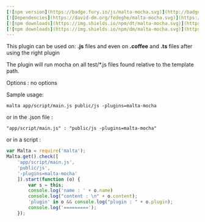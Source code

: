 ```yaml
---
[![npm version](https://badge.fury.io/js/malta-mocha.svg)](http://badge.fury.io/js/malta-mocha)
[![Dependencies](https://david-dm.org/fedeghe/malta-mocha.svg)](https://david-dm.org/fedeghe/malta-mocha)
[![npm downloads](https://img.shields.io/npm/dt/malta-mocha.svg)](https://npmjs.org/package/malta-mocha)
[![npm downloads](https://img.shields.io/npm/dm/malta-mocha.svg)](https://npmjs.org/package/malta-mocha)  
---  
```


This plugin can be used on: **.js** files and even on **.coffee** and **.ts** files after using the right plugin  

The plugin will run mocha on all test/*.js files found relative to the template path.  

Options : no options  

Sample usage:  
```
malta app/script/main.js public/js -plugins=malta-mocha
```
or in the .json file :
```
"app/script/main.js" : "public/js -plugins=malta-mocha"
```
or in a script : 
``` js
var Malta = require('malta');
Malta.get().check([
    'app/script/main.js',
    'public/js',
    '-plugins=malta-mocha'
    ]).start(function (o) {
        var s = this;
        console.log('name : ' + o.name)
        console.log("content : \n" + o.content);
        'plugin' in o && console.log("plugin : " + o.plugin);
        console.log('=========');
    });
```
